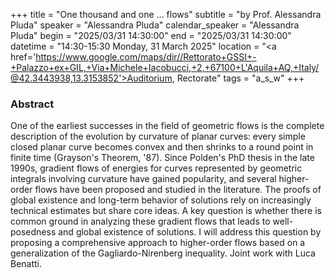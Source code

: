 +++
title = "One thousand and one ... flows"
subtitle = "by Prof. Alessandra Pluda"
speaker = "Alessandra Pluda"
calendar_speaker = "Alessandra Pluda"
begin = "2025/03/31  14:30:00"
end = "2025/03/31  14:30:00"
datetime = "14:30-15:30 Monday, 31 March 2025"
location = "<a href='https://www.google.com/maps/dir//Rettorato+GSSI+-+Palazzo+ex+GIL,+Via+Michele+Iacobucci,+2,+67100+L'Aquila+AQ,+Italy/@42.3443938,13.3153852'>Auditorium, Rectorate</a>"
tags = "a_s_w"
+++

### Abstract
One of the earliest successes in the field of geometric flows is the complete description of the evolution by curvature of planar curves: every simple closed planar curve becomes convex and then shrinks to a round point in finite time (Grayson's Theorem, '87). Since Polden's PhD thesis in the late 1990s, gradient flows of energies for curves represented by geometric integrals involving curvature have gained popularity, and several higher-order flows have been proposed and studied in the literature. The proofs of global existence and long-term behavior of solutions rely on increasingly technical estimates but share core ideas. A key question is whether there is common ground in analyzing these gradient flows that leads to well-posedness and global existence of solutions. I will address this question by proposing a comprehensive approach to higher-order flows based on a generalization of the Gagliardo-Nirenberg inequality. Joint work with Luca Benatti.
